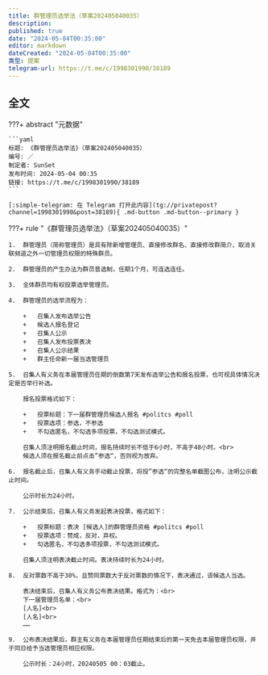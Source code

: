 ```yaml
---
title: 群管理员选举法（草案202405040035）
description:
published: true
date: "2024-05-04T00:35:00"
editor: markdown
dateCreated: "2024-05-04T00:35:00"
类型: 提案
telegram-url: https://t.me/c/1998301990/38189
---
```


## 全文

???+ abstract "元数据"

    ```yaml
    标题: 《群管理员选举法》（草案202405040035）
    编号: ／
    制定者: SunSet
    发布时间: 2024-05-04 00:35
    链接: https://t.me/c/1998301990/38189
    ```

    [:simple-telegram: 在 Telegram 打开此内容](tg://privatepost?channel=1998301990&post=38189){ .md-button .md-button--primary }

???+ rule "《群管理员选举法》（草案202405040035）"

    1.  群管理员（简称管理员）是具有除新增管理员、直接修改群名、直接修改群简介、取消关联频道之外一切管理员权限的特殊群员。

    2.  群管理员的产生办法为群员普选制，任期1个月，可连选连任。

    3.  全体群员均有权投票选举管理员。

    4.  群管理员的选举流程为：

        +   召集人发布选举公告
        +   候选人报名登记
        +   召集人公示
        +   召集人发布投票表决
        +   召集人公示结果
        +   群主任命新一届当选管理员

    5.  召集人有义务在本届管理员任期的倒数第7天发布选举公告和报名投票，也可视具体情况决定是否举行补选。

        报名投票格式如下：

        +   投票标题：下一届群管理员候选人报名 #politcs #poll
        +   投票选项：参选，不参选
        +   不勾选匿名，不勾选多项投票，不勾选测试模式。

        召集人须注明报名截止时间，报名持续时长不低于6小时，不高于48小时。<br>
        候选人须在报名截止前点击”参选“，否则视为放弃。

    6.  报名截止后，召集人有义务手动截止投票，将投”参选“的完整名单截图公布，注明公示截止时间。

        公示时长为24小时。

    7.  公示结束后，召集人有义务发起表决投票，格式如下：

        +   投票标题：表决 [候选人]的群管理员资格 #politcs #poll
        +   投票选项：赞成，反对，弃权。
        +   勾选匿名，不勾选多项投票，不勾选测试模式。

        召集人须注明表决截止时间。表决持续时长为24小时。

    8.  反对票数不高于30%，且赞同票数大于反对票数的情况下，表决通过，该候选人当选。

        表决结束后，召集人有义务公布表决结果。格式为：<br>
        下一届管理员名单：<br>
        [人名]<br>
        [人名]<br>
        ……

    9.  公布表决结果后，群主有义务在本届管理员任期结束后的第一天免去本届管理员权限，并于同日给予当选管理员相应权限。

        公示时长：24小时，20240505 00：03截止。
